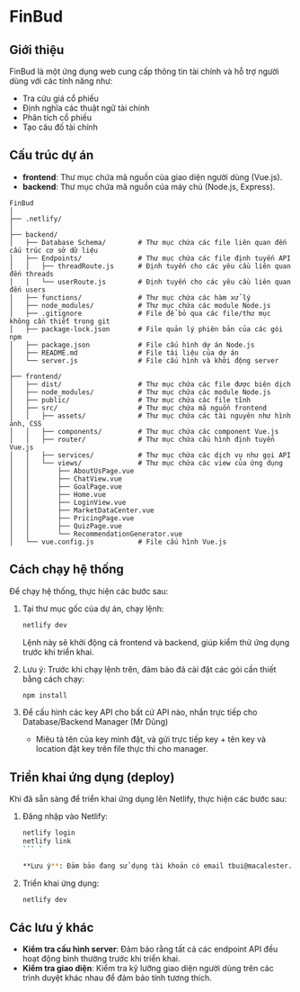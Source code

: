 # FinBud

## Giới thiệu

FinBud là một ứng dụng web cung cấp thông tin tài chính và hỗ trợ người dùng với các tính năng như:

- Tra cứu giá cổ phiếu
- Định nghĩa các thuật ngữ tài chính
- Phân tích cổ phiếu
- Tạo câu đố tài chính

## Cấu trúc dự án

- **frontend**: Thư mục chứa mã nguồn của giao diện người dùng (Vue.js).
- **backend**: Thư mục chứa mã nguồn của máy chủ (Node.js, Express).

```
FinBud
│
├── .netlify/
│
├── backend/
│   ├── Database Schema/        # Thư mục chứa các file liên quan đến cấu trúc cơ sở dữ liệu
│   ├── Endpoints/              # Thư mục chứa các file định tuyến API
│   │   ├── threadRoute.js      # Định tuyến cho các yêu cầu liên quan đến threads
│   │   └── userRoute.js        # Định tuyến cho các yêu cầu liên quan đến users
│   ├── functions/              # Thư mục chứa các hàm xử lý
│   ├── node_modules/           # Thư mục chứa các module Node.js
│   ├── .gitignore              # File để bỏ qua các file/thư mục không cần thiết trong git
│   ├── package-lock.json       # File quản lý phiên bản của các gói npm
│   ├── package.json            # File cấu hình dự án Node.js
│   ├── README.md               # File tài liệu của dự án
│   └── server.js               # File cấu hình và khởi động server
│
├── frontend/
│   ├── dist/                   # Thư mục chứa các file được biên dịch
│   ├── node_modules/           # Thư mục chứa các module Node.js
│   ├── public/                 # Thư mục chứa các file tĩnh
│   ├── src/                    # Thư mục chứa mã nguồn frontend
│   │   ├── assets/             # Thư mục chứa các tài nguyên như hình ảnh, CSS
│   │   ├── components/         # Thư mục chứa các component Vue.js
│   │   ├── router/             # Thư mục chứa cấu hình định tuyến Vue.js
│   │   ├── services/           # Thư mục chứa các dịch vụ như gọi API
│   │   └── views/              # Thư mục chứa các view của ứng dụng
│   │       ├── AboutUsPage.vue
│   │       ├── ChatView.vue
│   │       ├── GoalPage.vue
│   │       ├── Home.vue
│   │       ├── LoginView.vue
│   │       ├── MarketDataCenter.vue
│   │       ├── PricingPage.vue
│   │       ├── QuizPage.vue
│   │       └── RecommendationGenerator.vue
│   └── vue.config.js           # File cấu hình Vue.js
```

## Cách chạy hệ thống

Để chạy hệ thống, thực hiện các bước sau:

1. Tại thư mục gốc của dự án, chạy lệnh:

    ```bash
    netlify dev
    ```

    Lệnh này sẽ khởi động cả frontend và backend, giúp kiểm thử ứng dụng trước khi triển khai.

2. Lưu ý: Trước khi chạy lệnh trên, đảm bảo đã cài đặt các gói cần thiết bằng cách chạy:

    ```bash
    npm install
    ```


3. Để cấu hình các key API cho bất cứ API nào, nhắn trực tiếp cho Database/Backend Manager (Mr Dũng)

    - Miêu tả tên của key mình đặt, và gửi trực tiếp key + tên key và location đặt key trên file thực thi cho manager.

## Triển khai ứng dụng (deploy)

Khi đã sẵn sàng để triển khai ứng dụng lên Netlify, thực hiện các bước sau:

1. Đăng nhập vào Netlify:

    ```bash
    netlify login
    netlify link
    ``` `

    **Lưu ý**: Đảm bảo đang sử dụng tài khoản có email tbui@macalester.edu để có quyền triển khai.

2. Triển khai ứng dụng:

    ```bash
    netlify dev
    ```


## Các lưu ý khác

- **Kiểm tra cấu hình server**: Đảm bảo rằng tất cả các endpoint API đều hoạt động bình thường trước khi triển khai.
- **Kiểm tra giao diện**: Kiểm tra kỹ lưỡng giao diện người dùng trên các trình duyệt khác nhau để đảm bảo tính tương thích.
